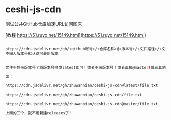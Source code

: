 # ceshi-js-cdn
测试公共GitHub仓库加速URL访问图床


[教程 https://51.ruyo.net/15149.html](https://51.ruyo.net/15149.html)

```sh

https://cdn.jsdelivr.net/gh/<github账号>/<仓库名称>@<版本号>/<文件路径>/<文件名>
不输入版本号默认访问最新版本


文件不想带版本号？将版本号换成latest即可！或者不带版本号！或者直接@master(或者其他分支名称)！

如：

https://cdn.jsdelivr.net/gh/zhuwannian/ceshi-js-cdn@latest/file.txt

https://cdn.jsdelivr.net/gh/zhuwannian/ceshi-js-cdn/file.txt

https://cdn.jsdelivr.net/gh/zhuwannian/ceshi-js-cdn@master/file.txt

上面的三个，就不用新建releases了！




